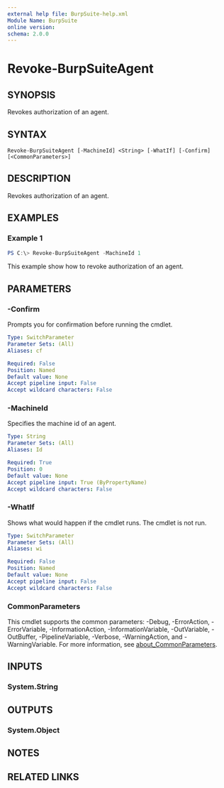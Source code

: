 ```yaml
---
external help file: BurpSuite-help.xml
Module Name: BurpSuite
online version:
schema: 2.0.0
---
```


# Revoke-BurpSuiteAgent

## SYNOPSIS
Revokes authorization of an agent.

## SYNTAX

```
Revoke-BurpSuiteAgent [-MachineId] <String> [-WhatIf] [-Confirm] [<CommonParameters>]
```

## DESCRIPTION
Revokes authorization of an agent.

## EXAMPLES

### Example 1
```powershell
PS C:\> Revoke-BurpSuiteAgent -MachineId 1
```

This example show how to revoke authorization of an agent.

## PARAMETERS

### -Confirm
Prompts you for confirmation before running the cmdlet.

```yaml
Type: SwitchParameter
Parameter Sets: (All)
Aliases: cf

Required: False
Position: Named
Default value: None
Accept pipeline input: False
Accept wildcard characters: False
```

### -MachineId
Specifies the machine id of an agent.

```yaml
Type: String
Parameter Sets: (All)
Aliases: Id

Required: True
Position: 0
Default value: None
Accept pipeline input: True (ByPropertyName)
Accept wildcard characters: False
```

### -WhatIf
Shows what would happen if the cmdlet runs.
The cmdlet is not run.

```yaml
Type: SwitchParameter
Parameter Sets: (All)
Aliases: wi

Required: False
Position: Named
Default value: None
Accept pipeline input: False
Accept wildcard characters: False
```

### CommonParameters
This cmdlet supports the common parameters: -Debug, -ErrorAction, -ErrorVariable, -InformationAction, -InformationVariable, -OutVariable, -OutBuffer, -PipelineVariable, -Verbose, -WarningAction, and -WarningVariable. For more information, see [about_CommonParameters](http://go.microsoft.com/fwlink/?LinkID=113216).

## INPUTS

### System.String

## OUTPUTS

### System.Object
## NOTES

## RELATED LINKS
